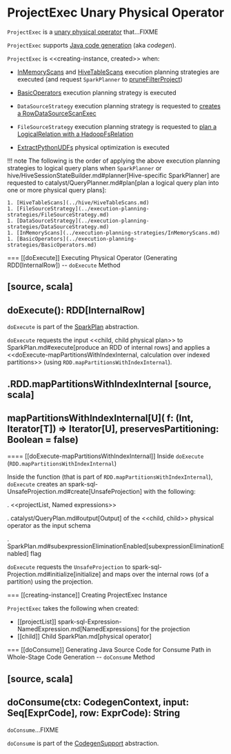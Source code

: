 # ProjectExec Unary Physical Operator

`ProjectExec` is a [unary physical operator](UnaryExecNode.md) that...FIXME

`ProjectExec` supports [Java code generation](CodegenSupport.md) (aka _codegen_).

`ProjectExec` is <<creating-instance, created>> when:

* [InMemoryScans](../execution-planning-strategies/InMemoryScans.md) and [HiveTableScans](../hive/HiveTableScans.md) execution planning strategies are executed (and request `SparkPlanner` to [pruneFilterProject](../SparkPlanner.md#pruneFilterProject))

* [BasicOperators](../execution-planning-strategies/BasicOperators.md#Project) execution planning strategy is executed

* `DataSourceStrategy` execution planning strategy is requested to [creates a RowDataSourceScanExec](../execution-planning-strategies/DataSourceStrategy.md#pruneFilterProjectRaw)

* `FileSourceStrategy` execution planning strategy is requested to [plan a LogicalRelation with a HadoopFsRelation](../execution-planning-strategies/FileSourceStrategy.md#apply)

* [ExtractPythonUDFs](../physical-optimizations/ExtractPythonUDFs.md) physical optimization is executed

!!! note
    The following is the order of applying the above execution planning strategies to logical query plans when `SparkPlanner` or hive/HiveSessionStateBuilder.md#planner[Hive-specific SparkPlanner] are requested to catalyst/QueryPlanner.md#plan[plan a logical query plan into one or more physical query plans]:

    1. [HiveTableScans](../hive/HiveTableScans.md)
    1. [FileSourceStrategy](../execution-planning-strategies/FileSourceStrategy.md)
    1. [DataSourceStrategy](../execution-planning-strategies/DataSourceStrategy.md)
    1. [InMemoryScans](../execution-planning-strategies/InMemoryScans.md)
    1. [BasicOperators](../execution-planning-strategies/BasicOperators.md)

=== [[doExecute]] Executing Physical Operator (Generating RDD[InternalRow]) -- `doExecute` Method

[source, scala]
----
doExecute(): RDD[InternalRow]
----

`doExecute` is part of the [SparkPlan](SparkPlan.md#doExecute) abstraction.

`doExecute` requests the input <<child, child physical plan>> to SparkPlan.md#execute[produce an RDD of internal rows] and applies a <<doExecute-mapPartitionsWithIndexInternal, calculation over indexed partitions>> (using `RDD.mapPartitionsWithIndexInternal`).

.RDD.mapPartitionsWithIndexInternal
[source, scala]
----
mapPartitionsWithIndexInternal[U](
  f: (Int, Iterator[T]) => Iterator[U],
  preservesPartitioning: Boolean = false)
----

==== [[doExecute-mapPartitionsWithIndexInternal]] Inside `doExecute` (`RDD.mapPartitionsWithIndexInternal`)

Inside the function (that is part of `RDD.mapPartitionsWithIndexInternal`), `doExecute` creates an spark-sql-UnsafeProjection.md#create[UnsafeProjection] with the following:

. <<projectList, Named expressions>>

. catalyst/QueryPlan.md#output[Output] of the <<child, child>> physical operator as the input schema

. SparkPlan.md#subexpressionEliminationEnabled[subexpressionEliminationEnabled] flag

`doExecute` requests the `UnsafeProjection` to spark-sql-Projection.md#initialize[initialize] and maps over the internal rows (of a partition) using the projection.

=== [[creating-instance]] Creating ProjectExec Instance

`ProjectExec` takes the following when created:

* [[projectList]] spark-sql-Expression-NamedExpression.md[NamedExpressions] for the projection
* [[child]] Child SparkPlan.md[physical operator]

=== [[doConsume]] Generating Java Source Code for Consume Path in Whole-Stage Code Generation -- `doConsume` Method

[source, scala]
----
doConsume(ctx: CodegenContext, input: Seq[ExprCode], row: ExprCode): String
----

`doConsume`...FIXME

`doConsume` is part of the [CodegenSupport](CodegenSupport.md#doConsume) abstraction.
